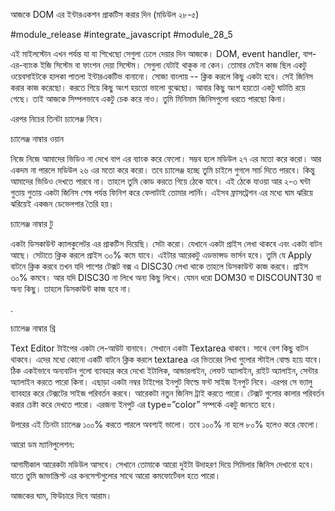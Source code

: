আজকে DOM এর ইন্টারএকশন প্রাকটিস করার দিন (মডিউল ২৮-৫)

#module_release #integrate_javascript #module_28_5

এই মাইলস্টোন এখন পর্যন্ত যা যা শিখেছো সেগুলা ঢেলে দেয়ার দিন আজকে। DOM, event handler, বাপ-এর-ব্যাংক ইজি সিস্টেম বা ফাংশন দেয়া সিস্টেম। সেগুলা যেটাই থাকুক না কেন। তোমার মেইন কাজ ছিল একটু ওয়েবসাইটকে হালকা পাতলা ইন্টারএকটিভ বানানো। সোজা বাংলায় -- ক্লিক করলে কিছু একটা হবে। সেই জিনিস করার কাজ করেছো। করতে গিয়ে কিছু অংশ হয়তো ভালো বুঝেছো। আবার কিছু অংশ হয়তো একটু ঘাটতি রয়ে গেছে। তাই আজকে সিম্পলভাবে একটু চেক করে নাও। তুমি মিনিমাম জিনিসগুলো ধরতে পারছো কিনা।

এরপর নিচের তিনটা চ্যালেঞ্জ নিবে।

চ্যালেঞ্জ নাম্বার ওয়ান

নিজে নিজে আমাদের ভিডিও না দেখে বাপ এর ব্যাংক করে ফেলো। সম্ভব হলে মডিউল ২৭ এর মতো করে করো। আর একদম না পারলে মডিউল ২৬ এর মতো করে করো। তবে চ্যালেঞ্জ হচ্ছে তুমি চাইলে গুগলে সার্চ দিতে পারবে। কিন্তু আমাদের ভিডিও দেখতে পারবে না। তাহলে তুমি কোড করতে গিয়ে ঠেকে যাবে। এই ঠেকে যাওয়া আর ২-৩ ঘন্টা গুতায় গুতায় একটা জিনিস শেষ পর্যন্ত ফিনিশ করে ফেলাটাই তোমার লার্নিং। এইসব ফ্রাসট্রেশন এর মধ্যে ঘাম ঝরিয়ে ঝরিয়েই একজন ডেভেলপার তৈরি হয়।

চ্যালেঞ্জ নাম্বার টু

একটা ডিসকাউন্ট ক্যালকুলেটর এর প্রাকটিস দিয়েছি। সেটা করো। যেখানে একটা প্রাইস লেখা থাকবে এবং একটা বাটন আছে। সেটাতে ক্লিক করলে প্রাইস ৩০% কমে যাবে। এইটার আরেকটু এডভান্সড ভার্সন হবে। তুমি যে Apply বাটনে ক্লিক করবে তখন যদি পাশের টেক্সট বক্স এ DISC30 লেখা থাকে তাহলে ডিসকাউন্ট কাজ করবে। প্রাইস ৩০% কমবে। আর যদি DISC30 না লিখে অন্য কিছু লিখে। যেমন ধরো DOM30 বা DISCOUNT30 বা অন্য কিছু। তাহলে ডিসকাউন্ট কাজ হবে না।

.

চ্যালেঞ্জ নাম্বার থ্রি

Text Editor টাইপের একটা লে-আউট বানাবে। সেখানে একটা Textarea থাকবে। সাথে বেশ কিছু বাটন থাকবে। এদের মধ্যে কোনো একটি বাটনে ক্লিক করলে textarea এর ভিতরের লিখা গুলোর স্টাইল বোল্ড হয়ে যাবে। ঠিক একইভাবে অন্যবাটন গুলো ব্যাবহার করে দেখো ইটালিক, আন্ডারলাইন, লেফট অ্যালাইন, রাইট অ্যালাইন, সেন্টার অ্যালাইন করতে পারো কিনা। এছাড়া একটা নম্বর টাইপের ইনপুট ফিল্ডে ফন্ট সাইজ ইনপুট নিবে। এরপর সে ভ্যালু ব্যাবহার করে টেক্সটের সাইজ পরিবর্তন করবে। আরেকটা নতুন জিনিস ট্রাই করতে পারো। টেক্সট গুলোর কালার পরিবর্তন করার চেষ্টা করে দেখতে পারো। এরজন্য ইনপুট এর type=”color” সম্পর্কে একটু জানতে হবে।

উপরের এই তিনটা চ্যালেঞ্জ ১০০% করতে পারলে অবশ্যই ভালো। তবে ১০০% না হলে ৮০% হলেও করে ফেলো।

আরো ডম ম্যানিপুলেশন:

আগামীকাল আরেকটা মডিউল আসবে। সেখানে তোমাকে আরো দুইটা উদাহরণ দিয়ে সিমিলার জিনিস দেখানো হবে। যাতে তুমি জাভাস্ক্রিপ্ট এর কনসেপ্টগুলোর সাথে আরো কমফোর্টেবল হতে পারো।

আজকের ঘাম, ফিউচারে দিবে আরাম।
